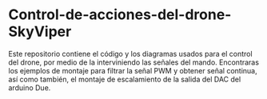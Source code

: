 # Control-de-acciones-del-drone-SkyViper
Este repositorio contiene el código y los diagramas usados para el control del drone, por medio de la interviniendo las señales del mando.
Encontraras los ejemplos de montaje para filtrar la señal PWM y obtener señal continua, así como también, el montaje de escalamiento de la salida del DAC del arduino Due.

